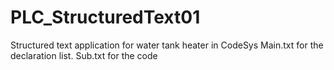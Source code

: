 # PLC_StructuredText01

Structured text application for water tank heater in CodeSys
Main.txt for the declaration list.
Sub.txt for the code
